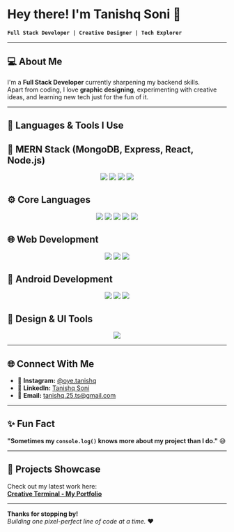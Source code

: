 # Hey there! I'm Tanishq Soni 👋

**`Full Stack Developer | Creative Designer | Tech Explorer`**

---

## 💻 About Me

I'm a **Full Stack Developer** currently sharpening my backend skills.  
Apart from coding, I love **graphic designing**, experimenting with creative ideas, and learning new tech just for the fun of it.

---

## 🧰 Languages & Tools I Use

## 🚀 MERN Stack (MongoDB, Express, React, Node.js)
<p align="center"> <img src="https://img.shields.io/badge/MongoDB-4EA94B?style=for-the-badge&logo=mongodb&logoColor=white"/> <img src="https://img.shields.io/badge/Express.js-000000?style=for-the-badge&logo=express&logoColor=white"/> <img src="https://img.shields.io/badge/React-20232A?style=for-the-badge&logo=react&logoColor=61DAFB"/> <img src="https://img.shields.io/badge/Node.js-339933?style=for-the-badge&logo=nodedotjs&logoColor=white"/> </p>

## ⚙️ Core Languages
<p align="center"> 
  <img src="https://img.shields.io/badge/C-00599C?style=for-the-badge&logo=c&logoColor=white"/>   <img src="https://img.shields.io/badge/C++-00599C?style=for-the-badge&logo=cplusplus&logoColor=white"/>  <img src="https://img.shields.io/badge/Python-3776AB?style=for-the-badge&logo=python&logoColor=white"/> <img src="https://img.shields.io/badge/Kotlin-0095D5?style=for-the-badge&logo=kotlin&logoColor=white"/> <img src="https://img.shields.io/badge/R-276DC3?style=for-the-badge&logo=r&logoColor=white"/> </p>

## 🌐 Web Development
<p align="center"> <img src="https://img.shields.io/badge/HTML5-E34F26?style=for-the-badge&logo=html5&logoColor=white"/> <img src="https://img.shields.io/badge/CSS3-1572B6?style=for-the-badge&logo=css3&logoColor=white"/> <img src="https://img.shields.io/badge/JavaScript-F7DF1E?style=for-the-badge&logo=javascript&logoColor=black"/> </p>

## 📱 Android Development
<p align="center"> <img src="https://img.shields.io/badge/Android-3DDC84?style=for-the-badge&logo=android&logoColor=white"/> <img src="https://img.shields.io/badge/Kotlin-0095D5?style=for-the-badge&logo=kotlin&logoColor=white"/> <img src="https://img.shields.io/badge/Java-007396?style=for-the-badge&logo=java&logoColor=white"/> </p>

## 🎨 Design & UI Tools
<p align="center"> <img src="https://img.shields.io/badge/Figma-F24E1E?style=for-the-badge&logo=figma&logoColor=white"/> </p>

---

## 🌐 Connect With Me

- 📸 **Instagram:** [@oye.tanishq](https://instagram.com/oye.tanishq)  
- 💼 **LinkedIn:** [Tanishq Soni](https://www.linkedin.com/in/Tanishq-Soni2005)  
- 📧 **Email:** tanishq.25.ts@gmail.com

---

## ✨ Fun Fact

**"Sometimes my `console.log()` knows more about my project than I do."** 😅

---

## 🚀 Projects Showcase

Check out my latest work here:  
[**Creative Terminal - My Portfolio**](https://github.com/tanishq2526/Tanishq-portfolio)

---

**Thanks for stopping by!**  
*Building one pixel-perfect line of code at a time.* ❤️
